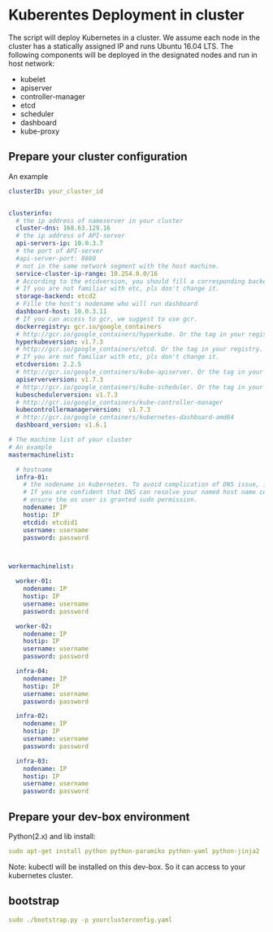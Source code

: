 <!--
  Copyright (c) Microsoft Corporation
  All rights reserved.

  MIT License

  Permission is hereby granted, free of charge, to any person obtaining a copy of this software and associated
  documentation files (the "Software"), to deal in the Software without restriction, including without limitation
  the rights to use, copy, modify, merge, publish, distribute, sublicense, and/or sell copies of the Software, and
  to permit persons to whom the Software is furnished to do so, subject to the following conditions:
  The above copyright notice and this permission notice shall be included in all copies or substantial portions of the Software.

  THE SOFTWARE IS PROVIDED *AS IS*, WITHOUT WARRANTY OF ANY KIND, EXPRESS OR IMPLIED, INCLUDING
  BUT NOT LIMITED TO THE WARRANTIES OF MERCHANTABILITY, FITNESS FOR A PARTICULAR PURPOSE AND
  NONINFRINGEMENT. IN NO EVENT SHALL THE AUTHORS OR COPYRIGHT HOLDERS BE LIABLE FOR ANY CLAIM,
  DAMAGES OR OTHER LIABILITY, WHETHER IN AN ACTION OF CONTRACT, TORT OR OTHERWISE, ARISING FROM,
  OUT OF OR IN CONNECTION WITH THE SOFTWARE OR THE USE OR OTHER DEALINGS IN THE SOFTWARE.
-->

# Kuberentes Deployment in cluster

The script will deploy Kubernetes in a cluster. We assume each node in the cluster has a statically assigned IP and runs Ubuntu 16.04 LTS.
The following components will be deployed in the designated nodes and run in host network:
- kubelet
- apiserver
- controller-manager
- etcd
- scheduler
- dashboard
- kube-proxy 

## Prepare your cluster configuration

An example

```yaml
clusterID: your_cluster_id


clusterinfo:
  # the ip address of nameserver in your cluster
  cluster-dns: 168.63.129.16
  # the ip address of API-server
  api-servers-ip: 10.0.3.7
  # the port of API-server
  #api-server-port: 8080
  # not in the same network segment with the host machine.
  service-cluster-ip-range: 10.254.0.0/16
  # According to the etcdversion, you should fill a corresponding backend name.
  # If you are not familiar with etc, pls don't change it.
  storage-backend: etcd2
  # Fille the host's nodename who will run dashboard
  dashboard-host: 10.0.3.11
  # If you can access to gcr, we suggest to use gcr.
  dockerregistry: gcr.io/google_containers
  # http://gcr.io/google_containers/hyperkube. Or the tag in your registry.
  hyperkubeversion: v1.7.3
  # http://gcr.io/google_containers/etcd. Or the tag in your registry.
  # If you are not familiar with etc, pls don't change it.
  etcdversion: 2.2.5
  # http://gcr.io/google_containers/kube-apiserver. Or the tag in your registry.
  apiserverversion: v1.7.3
  # http://gcr.io/google_containers/kube-scheduler. Or the tag in your registry.
  kubeschedulerversion: v1.7.3
  # http://gcr.io/google_containers/kube-controller-manager
  kubecontrollermanagerversion:  v1.7.3
  # http://gcr.io/google_containers/kubernetes-dashboard-amd64
  dashboard_version: v1.6.1

# The machine list of your cluster
# An example
mastermachinelist:

  # hostname
  infra-01:
    # the nodename in kubernetes. To avoid complication of DNS issue, it is suggested to use hostip with nodename.
    # If you are confident that DNS can resolve your named host name correctly, you can specify UNIQUE_HOST_NAME
    # ensure the os user is granted sudo permission.
    nodename: IP
    hostip: IP
    etcdid: etcdid1
    username: username
    password: password



workermachinelist:

  worker-01:
    nodename: IP
    hostip: IP
    username: username
    password: password

  worker-02:
    nodename: IP
    hostip: IP
    username: username
    password: password

  infra-04:
    nodename: IP
    hostip: IP
    username: username
    password: password

  infra-02:
    nodename: IP
    hostip: IP
    username: username
    password: password

  infra-03:
    nodename: IP
    hostip: IP
    username: username
    password: password
```

## Prepare your dev-box environment

Python(2.x) and lib install:
```yaml
sudo apt-get install python python-paramiko python-yaml python-jinja2
```

Note: kubectl will be installed on this dev-box. So it can access to your kubernetes cluster.
## bootstrap

```yaml
sudo ./bootstrap.py -p yourclusterconfig.yaml
```

